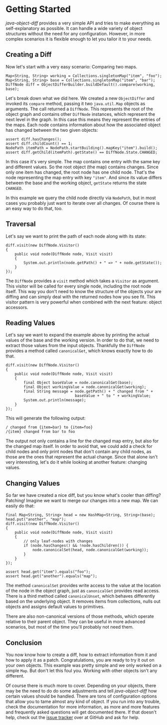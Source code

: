 # Getting Started

_java-object-diff_ provides a very simple API and tries to make everything as self-explanatory as possible. It can handle a wide variety of object structures without the need for any configuration. However, in more complex scenarios it is flexible enough to let you tailor it to your needs.

## Creating a Diff

Now let's start with a very easy scenario: Comparing two maps.

```
Map<String, String> working = Collections.singletonMap("item", "foo");
Map<String, String> base = Collections.singletonMap("item", "bar");
DiffNode diff = ObjectDifferBuilder.buildDefault().compare(working, base);
```

Let's break down what we did here. We created a new `ObjectDiffer` and invoked its `compare` method, passing it two `java.util.Map` objects as arguments. The call returned a `DiffNode`. This represents the root of the object graph and contains other `DiffNode` instances, which represent the next level in the graph. In this case this means they represent the entries of the maps. Each node contains information about how the associated object has changed between the two given objects:

```
assert diff.hasChanges();
assert diff.childCount() == 1;
NodePath itemPath = NodePath.startBuilding().mapKey("item").build();
assert diff.getChild(itemPath).getState() == DiffNode.State.CHANGED;
```

In this case it's very simple. The map contains one entry with the same key and different values. So the root object (the map) contains changes. Since only one item has changed, the root node has one child node. That's the node representing the map entry with key `"item"`. And since its value differs between the base and the working object, `getState` returns the state `CHANGED`.

In this example we query the child node directly via `NodePath`, but in most cases you probably just want to iterate over all changes. Of course there is an easy way to do that, too. 

## Traversal

Let's say we want to print the path of each node along with its state:

```
diff.visit(new DiffNode.Visitor()
{
	public void node(DiffNode node, Visit visit)
	{
		System.out.println(node.getPath() + " => " + node.getState());
	}
});
```

The `DiffNode` provides a `visit` method which takes a `Visitor` as argument. This visitor will be called for every single node, including the root node itself. This way you don't need to know the structure of the objects your are diffing and can simply deal with the returned nodes how you see fit. This visitor pattern is very powerful when combined with the next feature: object accessors. 

## Reading Values

Let's say we want to expand the example above by printing the actual values of the base and the working version. In order to do that, we need to extract those values from the input objects. Thankfully the `DiffNode` provides a method called `canonicalGet`, which knows exactly how to do that.

```
diff.visit(new DiffNode.Visitor()
{
	public void node(DiffNode node, Visit visit)
	{
		final Object baseValue = node.canonicalGet(base);
		final Object workingValue = node.canonicalGet(working);
		final String message = node.getPath() + " changed from " + 
							   baseValue + " to " + workingValue;
		System.out.println(message);
	}
});
```
This will generate the following output:

```
/ changed from {item=bar} to {item=foo}
/{item} changed from bar to foo
```

The output not only contains a line for the changed map entry, but also for the changed map itself. In order to avoid that, we could add a check for child nodes and only print nodes that don't contain any child nodes, as those are the ones that represent the actual change. Since that alone isn't very interesting, let's do it while looking at another feature: changing values.

## Changing Values

So far we have created a nice diff, but you know what's cooler than diffing? Patching! Imagine we want to merge our changes into a new map. We can easily do that:

```
final Map<String, String> head = new HashMap<String, String>(base);
head.put("another", "map");
diff.visit(new DiffNode.Visitor()
{
	public void node(DiffNode node, Visit visit)
	{
		// only leaf-nodes with changes
		if (node.hasChanges() && !node.hasChildren()) {
			node.canonicalSet(head, node.canonicalGet(working));
		}
	}
});

assert head.get("item").equals("foo");
assert head.get("another").equals("map");
```

The method `canonicalSet` provides write access to the value at the location of the node in the object graph, just as `canonicalGet` provides read access. There is a third method called `canonicalUnset`, which behaves differently based on the underlying object. It removes items from collections, nulls out objects and assigns default values to primitives. 

There are also non-canonical versions of those methods, which operate relative to their parent object. They can be useful in more advanced scenarios, but most of the time you'll probably not need them.

## Conclusion

You now know how to create a diff, how to extract information from it and how to apply it as a patch. Congratulations, you are ready to try it out on your own objects. This example was pretty simple and we only worked on a simple `Map`. But don't let this foul you. Working with other objects isn't any different.

Of course there is much more to cover. Depending on your objects, there may be the need to do do some adjustments and tell _java-object-diff_ how certain values should be handled. There are tons of configuration options that allow you to tame almost any kind of object. If you run into any trouble, check the documentation for more information, as more and more features and frequently asked questions will get documented there. If that doesn't help, check out the [issue tracker](https://github.com/SQiShER/java-object-diff/issues) over at GitHub and ask for help.